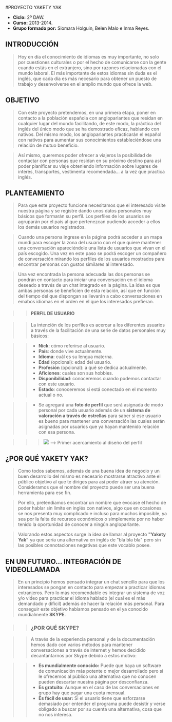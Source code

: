 #PROYECTO YAKETY YAK

+ **Ciclo:** 2º DAW.
+ **Curso:** 2013-2014.
+ **Grupo formado por:** Siomara Holguin, Belen Malo e Inma Reyes.

## INTRODUCCIÓN

> Hoy en día el conocimiento de idiomas es muy importante, no solo por cuestiones culturales o por el hecho de comunicarse
> con la gente cuando estás en el extranjero, sino por razones relacionadas con el mundo laboral. El más importante de estos
> idiomas sin duda es el inglés, que cada día es más necesario para obtener un puesto de trabajo y desenvolverse en el
> amplio mundo que ofrece la web.


## OBJETIVO

> Con este proyecto pretendemos, en una primera etapa, poner en contacto a la población española con angloparlantes que 
> residan en cualquier lugar del mundo facilitando, de este modo, la práctica del inglés del único modo que se ha 
> demostrado eficaz, hablando con nativos. Del mismo modo, los angloparlantes practicarán el español con nativos para
> aumentar sus conocimientos estableciéndose una relación de mutuo beneficio.

> Así mismo, queremos poder ofrecer a viajeros la posibilidad de contactar con personas que residan en su próximo 
> destino para así poder planificar su viaje obteniendo información sobre lugares de interés, transportes, vestimenta 
> recomendada... a la vez que practica inglés. 

## PLANTEAMIENTO

> Para que este proyecto funcione necesitamos que el interesado visite nuestra página y se registre dando unos datos 
> personales muy básicos que formarán su perfil. Los perfiles de los usuarios se agruparán por el país al que 
> pertenezcan pudiendo acceder a ellos los demás usuarios registrados.

> Cuando una persona ingrese en la página podrá acceder a un mapa mundi para escoger la zona del usuario con el que 
> quiere mantener una conversación apareciéndole una lista de usuarios que vivan en el país escogido. Una vez en este 
> paso se podrá escoger un compañero de conversación mirando los perfiles de los usuarios mostrados para encontrar 
> personas con gustos similares al interesado.

> Una vez encontrada la persona adecuada las dos personas se pondrán en contacto para iniciar una conversación en el
> idioma deseado a través de un chat integrado en la página. La idea es que ambas personas se beneficien de esta 
> relación, así que en función del tiempo del que dispongan se llevarán a cabo conversaciones en emabos idiomas en el
> orden en el que los interesados prefieran.


>> #### PERFIL DE USUARIO

>> La intención de los perfiles es acercar a los diferentes usuarios a través de la facilitación de una serie de datos
>> personales muy básicos:

>> + **Nick**: cómo referirse al usuario.
>> + **País**: donde vive actualmente.
>> + **Idioma**: cuál es su lengua materna.
>> + **Edad** (opcional): edad del usuario.
>> + **Profesión** (opcional): a qué se dedica actualmente.
>> + **Aficiones**: cuales son sus hobbies.
>> + **Disponibilidad**: conoceremos cuando podemos contactar con este usuario.
>> + **Estado**: conoceremos si está conectado en el momento actual o no.

>> + Se agregará una **foto de perfil** que será asignada de modo personal por cada usuario además de un **sistema de
>> valoración a través de estrellas** para saber si ese usuario es bueno para mantener una conversación las cuales serán 
>> asignadas por usuarios que ya hayan mantenido relación con esa persona.

>>> <img src="http://i156.photobucket.com/albums/t37/Rei_Yagami/perfil.jpg"/> --> Primer acercamiento al diseño del perfil



## ¿POR QUÉ YAKETY YAK?

> Como todos sabemos, además de una buena idea de negocio y un buen desarrollo del mismo es necesario mostrarse 
> atractivo ante el público objetivo al que te diriges para así poder atraer su atención. Consideramos que el nombre 
> del proyecto puede ser una buena herramienta para ese fin. 

> Por ello, pretendiamos encontrar un nombre que evocase el hecho de poder hablar sin límite en inglés con nativos, 
> algo que en ocasiones se nos presenta muy complicado e incluso para muchos imposible, ya sea por la falta de recursos 
> económicos o simplemente por no haber tenido la oportunidad de conocer a ningún angloparlante. 

> Valorando estos aspectos surge la idea de llamar al proyecto **"Yakety Yak"** ya que sería una alternativa en inglés 
> de "bla bla bla" pero sin las posibles connotaciones negativas que este vocablo posee. 


## EN UN FUTURO... INTEGRACIÓN DE VIDEOLLAMADA

> En un principio hemos pensado integrar un chat sencillo para que los interesados se pongan en contacto para empezar
> a practicar idiomas extranjeros. Pero lo más recomendable es integrar un sistema de voz y/o video para practicar el
> idioma hablado (el cual es el más demandado y difícil) además de hacer la relación más personal. Para conseguir este
> objetivo habíamos pensado en el ya conocido mundialmente **SKYPE**.

>> ### ¿POR QUÉ SKYPE?

>> A través de la experiencia personal y de la documentación hemos dado con varios métodos para mantener conversaciones 
>> a través de internet y hemos decidido decantantarnos por Skype debido a estos motivo:

>> + **Es mundialmente conocido:** Puede que haya un software de comunicación más potente o mejor desarrollado pero si le
>> ofrecemos al público una alternativa que no conocen pueden descartar nuestra página por desconfianza.
>> + **Es gratuito:** Aunque en el caso de las conversaciones en grupo hay que pagar una cuota mensual.
>> + **Es fácil de usar:** Si el usuario tiene que esforzarse demasiado por entender el programa puede desistir y verse
>> obligado a buscar por su cuenta una alternativa, cosa que no nos interesa. 






